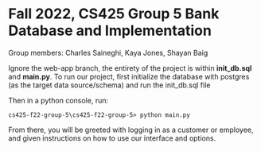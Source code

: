 # Fall 2022, CS425 Group 5 Bank Database and Implementation

Group members: Charles Saineghi, Kaya Jones, Shayan Baig

Ignore the web-app branch, the entirety of the project is within **init_db.sql** and **main.py**.
To run our project, first initialize the database with postgres (as the target data source/schema) and run the init_db.sql file

Then in a python console, run: 
```
cs425-f22-group-5\cs425-f22-group-5> python main.py
```
From there, you will be greeted with logging in as a customer or employee, and given instructions on how to use our interface and options.
